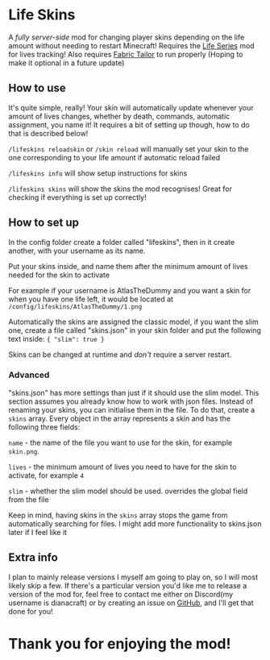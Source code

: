 # Life Skins
A *fully server-side* mod for changing player skins depending on the life amount without needing to restart Minecraft! Requires the [Life Series](https://modrinth.com/mod/life-series/) mod for lives tracking! Also requires [Fabric Tailor](https://modrinth.com/mod/fabrictailor/) to run properly (Hoping to make it optional in a future update)

## How to use
It's quite simple, really! Your skin will automatically update whenever your amount of lives changes, whether by death, commands, automatic assignment, you name it! It requires a bit of setting up though, how to do that is described below!

`/lifeskins reloadskin` or `/skin reload` will manually set your skin to the one corresponding to your life amount if automatic reload failed

`/lifeskins info` will show setup instructions for skins

`/lifeskins skins` will show the skins the mod recognises! Great for checking if everything is set up correctly!

## How to set up
In the config folder create a folder called "lifeskins", then in it create another, with your username as its name.

Put your skins inside, and name them after the minimum amount of lives needed for the skin to activate

For example if your username is AtlasTheDummy and you want a skin for when you have one life left, it would be located at `/config/lifeskins/AtlasTheDummy/1.png`

Automatically the skins are assigned the classic model, if you want the slim one, create a file called "skins.json" in your skin folder and put the following text inside: `{ "slim": true }`

Skins can be changed at runtime and *don't* require a server restart.
### Advanced
"skins.json" has more settings than just if it should use the slim model. This section assumes you already know how to work with json files. Instead of renaming your skins, you can initialise them in the file. To do that, create a `skins` array. Every object in the array represents a skin and has the following three fields:

`name` - the name of the file you want to use for the skin, for example `skin.png`.

`lives` - the minimum amount of lives you need to have for the skin to activate, for example `4`

`slim` - whether the slim model should be used. overrides the global field from the file

Keep in mind, having skins in the `skins` array stops the game from automatically searching for files.
I might add more functionality to skins.json later if I feel like it

## Extra info
I plan to mainly release versions I myself am going to play on, so I will most likely skip a few. If there's a particular version you'd like me to release a version of the mod for, feel free to contact me either on Discord(my username is dianacraft) or by creating an issue on [GitHub](https://github.com/DianacraftGaming/lifeskins/issues), and I'll get that done for you!
# Thank you for enjoying the mod!
